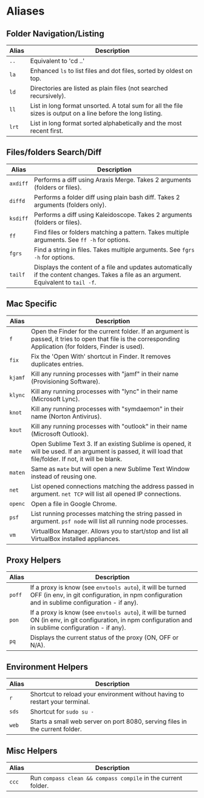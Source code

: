 # Aliases


## Folder Navigation/Listing

Alias | Description
------|-------------
`..`  | Equivalent to 'cd ..'
`la`  | Enhanced `ls` to list files and dot files, sorted by oldest on top.
`ld`  | Directories are listed as plain files (not searched recursively).
`ll`  | List in long format unsorted. A total sum for all the file sizes is output on a line before the long listing.
`lrt` | List in long format sorted alphabetically and the most recent first.


## Files/folders Search/Diff

Alias    | Description
---------|-------------
`axdiff` | Performs a diff using Araxis Merge. Takes 2 arguments (folders or files).
`diffd`  | Performs a folder diff using plain bash diff. Takes 2 arguments (folders only).
`ksdiff` | Performs a diff using Kaleidoscope. Takes 2 arguments (folders or files).
`ff`     | Find files or folders matching a pattern. Takes multiple arguments. See `ff -h` for options.
`fgrs`   | Find a string in files. Takes multiple arguments. See `fgrs -h` for options.
`tailf`  | Displays the content of a file and updates automatically if the content changes. Takes a file as an argument. Equivalent to `tail -f`.


## Mac Specific

Alias    | Description
---------|-------------
`f`      | Open the Finder for the current folder. If an argument is passed, it tries to open that file is the corresponding Application (for folders, Finder is used).
`fix`    | Fix the 'Open With' shortcut in Finder. It removes duplicates entries.
`kjamf`  | Kill any running processes with "jamf" in their name (Provisioning Software).
`klync`  | Kill any running processes with "lync" in their name (Microsoft Lync).
`knot`   | Kill any running processes with "symdaemon" in their name (Norton Antivirus).
`kout`   | Kill any running processes with "outlook" in their name (Microsoft Outlook).
`mate`   | Open Sublime Text 3. If an existing Sublime is opened, it will be used. If an argument is passed, it will load that file/folder. If not, it will be blank.
`maten`  | Same as `mate` but will open a new Sublime Text Window instead of reusing one.
`net`    | List opened connections matching the address passed in argument. `net TCP` will list all opened IP connections.
`openc`  | Open a file in Google Chrome.
`psf`    | List running processes matching the string passed in argument. `psf node` will list all running node processes.
`vm`     | VirtualBox Manager. Allows you to start/stop and list all VirtualBox installed appliances.


## Proxy Helpers

Alias    | Description
---------|-------------
`poff`   | If a proxy is know (see `envtools auto`), it will be turned OFF (in env, in git configuration, in npm configuration and in sublime configuration - if any).
`pon`    | If a proxy is know (see `envtools auto`), it will be turned ON (in env, in git configuration, in npm configuration and in sublime configuration - if any).
`pq`     | Displays the current status of the proxy (ON, OFF or N/A).


## Environment Helpers

Alias    | Description
---------|-------------
`r`      | Shortcut to reload your environment without having to restart your terminal.
`sds`    | Shortcut for `sudo su -`
`web`    | Starts a small web server on port 8080, serving files in the current folder.


## Misc Helpers

Alias    | Description
---------|-------------
`ccc`    | Run `compass clean && compass compile` in the current folder.
